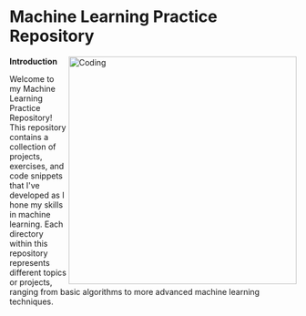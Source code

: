 Machine Learning Practice Repository
====================================
<img align="right" alt="Coding" width="400" src="https://images.squarespace-cdn.com/content/v1/5feb53185d3dab691b47361b/1609930650139-9NRI63XUJ29Y7E9LEA9G/12eca-machine-learning.gif" style="float:right">

<strong>Introduction</strong>


Welcome to my Machine Learning Practice Repository! This repository contains a collection of projects, exercises, and code snippets that I've developed as I hone my skills in machine learning. Each directory within this repository represents different topics or projects, ranging from basic algorithms to more advanced machine learning techniques.
